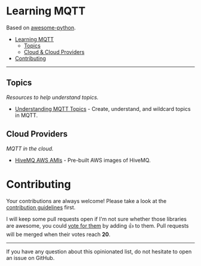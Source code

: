 # Learning MQTT



Based on [awesome-python](https://github.com/vinta/awesome-python).

- [Learning MQTT](#learning-mqtt)
    - [Topics](#topics)
    - [Cloud & Cloud Providers](#cloud-providers)
- [Contributing](#contributing)

---

## Topics

*Resources to help understand topics.*

* [Understanding MQTT Topics](http://www.steves-internet-guide.com/understanding-mqtt-topics/) - Create, understand, and wildcard topics in MQTT.

## Cloud Providers

*MQTT in the cloud.*

* [HiveMQ AWS AMIs](https://www.hivemq.com/downloads/aws/) - Pre-built AWS images of HiveMQ.



# Contributing

Your contributions are always welcome! Please take a look at the [contribution guidelines](https://github.com/acme-iot/learning-mqtt/blob/master/CONTRIBUTING.md) first.

I will keep some pull requests open if I'm not sure whether those libraries are awesome, you could [vote for them](https://github.com/acme-iot/learning-mqtt/pulls) by adding :+1: to them. Pull requests will be merged when their votes reach **20**.

- - -

If you have any question about this opinionated list, do not hesitate to open an issue on GitHub.
